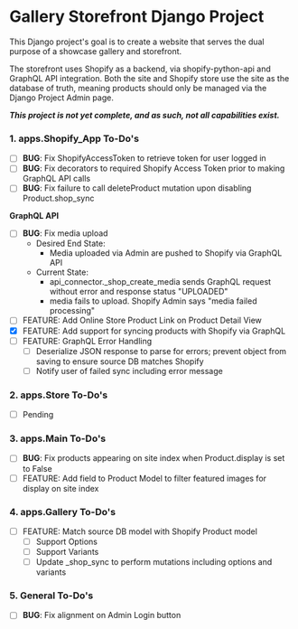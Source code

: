 # Gallery Storefront Django Project
This Django project's goal is to create a website that serves the dual purpose of a showcase gallery and storefront. 

The storefront uses Shopify as a backend, via shopify-python-api and GraphQL API integration. Both the site and Shopify store use the site as the database of truth, meaning products should only be managed via the Django Project Admin page. 

***This project is not yet complete, and as such, not all capabilities exist.***

### 1. apps.Shopify_App To-Do's
- [ ] **BUG**: Fix ShopifyAccessToken to retrieve token for user logged in
- [ ] **BUG**: Fix decorators to required Shopify Access Token prior to making GraphQL API calls
- [ ] **BUG**: Fix failure to call deleteProduct mutation upon disabling Product.shop_sync

**GraphQL API**
- [ ] **BUG**: Fix media upload
  - Desired End State: 
    - Media uploaded via Admin are pushed to Shopify via GraphQL API
  - Current State:
    - api_connector._shop_create_media sends GraphQL request without error and response status "UPLOADED"
    - media fails to upload. Shopify Admin says "media failed processing"
- [ ] FEATURE: Add Online Store Product Link on Product Detail View
- [x] FEATURE: Add support for syncing products with Shopify via GraphQL
- [ ] FEATURE: GraphQL Error Handling
  - [ ] Deserialize JSON response to parse for errors; prevent object from saving to ensure source DB matches Shopify
  - [ ] Notify user of failed sync including error message

### 2. apps.Store To-Do's
- [ ] Pending

### 3. apps.Main To-Do's
- [ ] **BUG**: Fix products appearing on site index when Product.display is set to False
- [ ] FEATURE: Add field to Product Model to filter featured images for display on site index

### 4. apps.Gallery To-Do's
- [ ] FEATURE: Match source DB model with Shopify Product model
  - [ ] Support Options
  - [ ] Support Variants
  - [ ] Update _shop_sync to perform mutations including options and variants

### 5. General To-Do's
- [ ] **BUG**: Fix alignment on Admin Login button